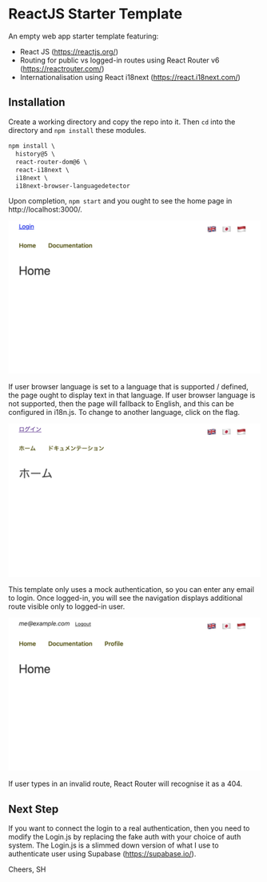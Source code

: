 # ReactJS Starter Template

An empty web app starter template featuring:

- React JS (https://reactjs.org/)
- Routing for public vs logged-in routes using React Router v6 (https://reactrouter.com/)
- Internationalisation using React i18next (https://react.i18next.com/)

## Installation

Create a working directory and copy the repo into it.  Then `cd` into the directory and `npm install` these modules.

```
npm install \
  history@5 \
  react-router-dom@6 \
  react-i18next \
  i18next \
  i18next-browser-languagedetector
```

Upon completion, `npm start` and you ought to see the home page in http://localhost:3000/.

![home](./screenshot-home.png)

If user browser language is set to a language that is supported / defined, the page ought to display text in that language.  If user browser language is not supported, then the page will fallback to English, and this can be configured in i18n.js.  To change to another language, click on the flag.

![ja](./screenshot-ja.png)

This template only uses a mock authentication, so you can enter any email to login.  Once logged-in, you will see the navigation displays additional route visible only to logged-in user.

![logged-in](./screenshot-logged-in.png)

If user types in an invalid route, React Router will recognise it as a 404.

## Next Step

If you want to connect the login to a real authentication, then you need to modify the Login.js by replacing the fake auth with your choice of auth system.  The Login.js is a slimmed down version of what I use to authenticate user using Supabase (https://supabase.io/).

Cheers,
SH